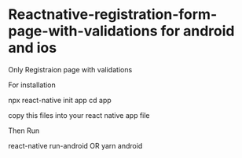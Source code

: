 # Reactnative-registration-form-page-with-validations for android and ios
Only Registraion page with validations

For installation

npx react-native init app
cd app


copy this files into your react native app file

Then Run

react-native run-android OR yarn android
